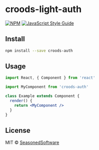 # croods-light-auth

>

[![NPM](https://img.shields.io/npm/v/croods-light-auth.svg)](https://www.npmjs.com/package/croods-light-auth) [![JavaScript Style Guide](https://img.shields.io/badge/code_style-standard-brightgreen.svg)](https://standardjs.com)

## Install

```bash
npm install --save croods-auth
```

## Usage

```jsx
import React, { Component } from 'react'

import MyComponent from 'croods-auth'

class Example extends Component {
  render() {
    return <MyComponent />
  }
}
```

## License

MIT © [SeasonedSoftware](https://github.com/SeasonedSoftware)
